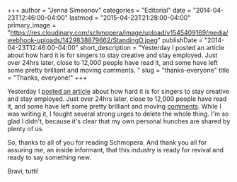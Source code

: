 +++
author = "Jenna Simeonov"
categories = "Editorial"
date = "2014-04-23T12:46:00-04:00"
lastmod = "2015-04-23T21:28:00-04:00"
primary_image = "https://res.cloudinary.com/schmopera/image/upload/v1545409169/media/webhook-uploads/1429838879662/StandingO.jpeg"
publishDate = "2014-04-23T12:46:00-04:00"
short_description = "Yesterday I posted an article about how hard it is for singers to stay creative and stay employed. Just over 24hrs later, close to 12,000 people have read it, and some have left some pretty brilliant and moving comments. "
slug = "thanks-everyone"
title = "Thanks, everyone!"
+++

Yesterday I [posted an article](/in-defence-of-singers/) about how hard it is for singers to stay creative and stay employed. Just over 24hrs later, close to 12,000 people have read it, and some have left some pretty brilliant and moving [comments](/in-defence-of-singers/#lower-jump). While I was writing it, I fought several strong urges to delete the whole thing. I'm so glad I didn't, because it's clear that my own personal hunches are shared by plenty of us.

So, thanks to all of you for reading Schmopera. And thank you all for assuring me, an inside informant, that this industry is ready for revival and ready to say something new.

Bravi, tutti!
